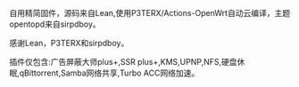 自用精简固件，源码来自Lean,使用P3TERX/Actions-OpenWrt自动云编译，主题opentopd来自sirpdboy。

感谢Lean，P3TERX和sirpdboy。

插件仅包含:广告屏蔽大师plus+,SSR plus+,KMS,UPNP,NFS,硬盘休眠,qBittorrent,Samba网络共享,Turbo ACC网络加速。
